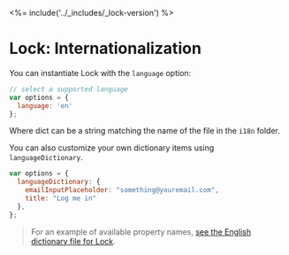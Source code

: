 
<%= include('../_includes/_lock-version') %>

# Lock: Internationalization

You can instantiate Lock with the `language` option:

```js
// select a supported language
var options = {
  language: 'en'
};
```

Where dict can be a string matching the name of the file in the `i18n` folder.

You can also customize your own dictionary items using `languageDictionary`.

```js
var options = {
  languageDictionary: {
    emailInputPlaceholder: "something@youremail.com",
    title: "Log me in"
  },
};
```

> For an example of available property names, [see the English dictionary file for Lock](https://github.com/auth0/lock/blob/master/src/i18n/en.js).

